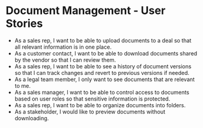 # Document Management - User Stories

*   As a sales rep, I want to be able to upload documents to a deal so that all relevant information is in one place.
*   As a customer contact, I want to be able to download documents shared by the vendor so that I can review them.
*   As a sales rep, I want to be able to see a history of document versions so that I can track changes and revert to previous versions if needed.
*    As a legal team member, I only want to see documents that are relevant to me.
*   As a sales manager, I want to be able to control access to documents based on user roles so that sensitive information is protected.
*   As a sales rep, I want to be able to organize documents into folders.
*    As a stakeholder, I would like to preview documents without downloading.